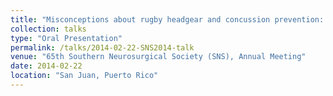 ```yaml
---
title: "Misconceptions about rugby headgear and concussion prevention: a call for education, evaluation, and a cultural shift"
collection: talks
type: "Oral Presentation"
permalink: /talks/2014-02-22-SNS2014-talk
venue: "65th Southern Neurosurgical Society (SNS), Annual Meeting"
date: 2014-02-22
location: "San Juan, Puerto Rico"
---
```


<!-- This is a description of your conference proceedings talk, note the different field in type. You can put anything in this field. -->



